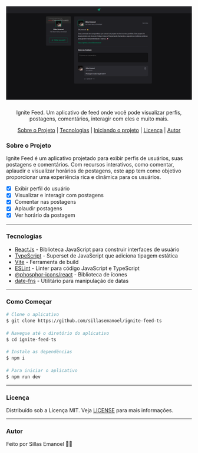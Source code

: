 <h1 align="center">
    <img src="./ignite-feed.png">
</h1>
<p align="center">Ignite Feed. Um aplicativo de feed onde você pode visualizar perfis, postagens, comentários, interagir com eles e muito mais.</p>
<p align="center">
 <a href="#sobre-o-projeto">Sobre o Projeto</a> |
 <a href="#tecnologias">Tecnologias</a> |
 <a href="#iniciando-o-projeto">Iniciando o projeto</a> |
 <a href="#licença">Licença</a> |
 <a href="#autor">Autor</a> 
</p>

### Sobre o Projeto

Ignite Feed é um aplicativo projetado para exibir perfis de usuários, suas postagens e comentários. Com recursos interativos, como comentar, aplaudir e visualizar horários de postagens, este app tem como objetivo proporcionar uma experiência rica e dinâmica para os usuários.

- [x] Exibir perfil do usuário
- [x] Visualizar e interagir com postagens
- [x] Comentar nas postagens
- [x] Aplaudir postagens
- [x] Ver horário da postagem

---

### Tecnologias

- [ReactJs](https://reactjs.org/) - Biblioteca JavaScript para construir interfaces de usuário
- [TypeScript](https://www.typescriptlang.org/) - Superset de JavaScript que adiciona tipagem estática
- [Vite](https://vitejs.dev/) - Ferramenta de build
- [ESLint](https://eslint.org/) - Linter para código JavaScript e TypeScript
- [@phosphor-icons/react](https://phosphoricons.com/) - Biblioteca de ícones
- [date-fns](https://date-fns.org/) - Utilitário para manipulação de datas

---

### Como Começar

```bash
# Clone o aplicativo
$ git clone https://github.com/sillasemanoel/ignite-feed-ts

# Navegue até o diretório do aplicativo
$ cd ignite-feed-ts

# Instale as dependências
$ npm i

# Para iniciar o aplicativo
$ npm run dev
```

---

### Licença

Distribuído sob a Licença MIT. Veja [LICENSE](LICENSE) para mais informações.

---

### Autor

Feito por Sillas Emanoel 👋🏽
